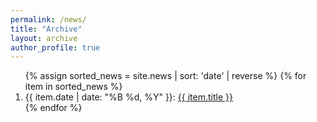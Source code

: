 ```yaml
---
permalink: /news/
title: "Archive"
layout: archive
author_profile: true
---
```


<ol>
{% assign sorted_news = site.news | sort: 'date' | reverse %}
{% for item in sorted_news %}
  <li>
    <span>{{ item.date | date: "%B %d, %Y" }}:</span>
    <a href="{{ item.url | prepend: site.baseurl }}">{{ item.title }}</a>
  </li>
{% endfor %}
</ol>